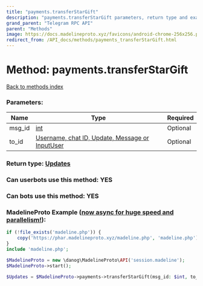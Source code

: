 ```yaml
---
title: "payments.transferStarGift"
description: "payments.transferStarGift parameters, return type and example"
grand_parent: "Telegram RPC API"
parent: "Methods"
image: https://docs.madelineproto.xyz/favicons/android-chrome-256x256.png
redirect_from: /API_docs/methods/payments_transferStarGift.html
---
```

# Method: payments.transferStarGift
[Back to methods index](index.html)



### Parameters:

| Name     |    Type       | Required |
|----------|---------------|----------|
|msg\_id|[int](/API_docs/types/int.html) | Optional|
|to\_id|[Username, chat ID, Update, Message or InputUser](/API_docs/types/InputUser.html) | Optional|


### Return type: [Updates](/API_docs/types/Updates.html)

### Can userbots use this method: **YES**

### Can bots use this method: **YES**


### MadelineProto Example ([now async for huge speed and parallelism!](https://docs.madelineproto.xyz/docs/ASYNC.html)):


```php
if (!file_exists('madeline.php')) {
    copy('https://phar.madelineproto.xyz/madeline.php', 'madeline.php');
}
include 'madeline.php';

$MadelineProto = new \danog\MadelineProto\API('session.madeline');
$MadelineProto->start();

$Updates = $MadelineProto->payments->transferStarGift(msg_id: $int, to_id: $InputUser, );
```

